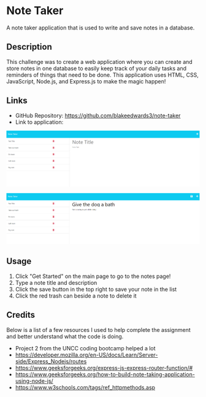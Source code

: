 # Note Taker
A note taker application that is used to write and save notes in a database.

## Description

This challenge was to create a web application where you can create and store notes in one database to easily keep track of your daily tasks and reminders of things that need to be done. This application uses HTML, CSS, JavaScript, Node.js, and Express.js to make the magic happen!

## Links

- GitHub Repository: https://github.com/blakeedwards3/note-taker
- Link to application: 

![Alt text](public/assets/images/note-taker-img.png)

![Alt text](public/assets/images/note-taker-img2.png)

## Usage

1. Click "Get Started" on the main page to go to the notes page!
2. Type a note title and description
3. Click the save button in the top right to save your note in the list
4. Click the red trash can beside a note to delete it

## Credits

Below is a list of a few resources I used to help complete the assignment and better understand what the code is doing.
- Project 2 from the UNCC coding bootcamp helped a lot
- https://developer.mozilla.org/en-US/docs/Learn/Server-side/Express_Nodejs/routes
- https://www.geeksforgeeks.org/express-js-express-router-function/#
- https://www.geeksforgeeks.org/how-to-build-note-taking-application-using-node-js/
- https://www.w3schools.com/tags/ref_httpmethods.asp